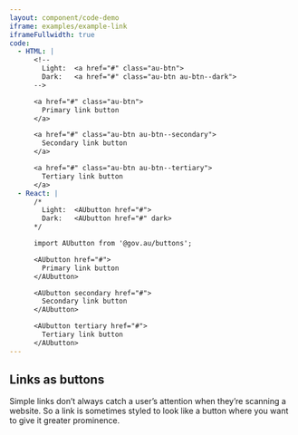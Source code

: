 ```yaml
---
layout: component/code-demo
iframe: examples/example-link
iframeFullwidth: true
code:
  - HTML: |
      <!--
        Light:  <a href="#" class="au-btn">
        Dark:   <a href="#" class="au-btn au-btn--dark">
      -->

      <a href="#" class="au-btn">
        Primary link button
      </a>

      <a href="#" class="au-btn au-btn--secondary">
        Secondary link button
      </a>

      <a href="#" class="au-btn au-btn--tertiary">
        Tertiary link button
      </a>
  - React: |
      /*
        Light:  <AUbutton href="#">
        Dark:   <AUbutton href="#" dark>
      */

      import AUbutton from '@gov.au/buttons';

      <AUbutton href="#">
        Primary link button
      </AUbutton>

      <AUbutton secondary href="#">
        Secondary link button
      </AUbutton>

      <AUbutton tertiary href="#">
        Tertiary link button
      </AUbutton>
---
```

## Links as buttons

Simple links don’t always catch a user’s attention when they’re scanning a website. So a link is sometimes styled to look like a button where you want to give
it greater prominence.
